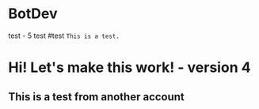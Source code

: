 # BotDev

test - 5
test
#test
`This is a test.`
# Hi! Let's make this work! - version 4

## This is a test from another account
